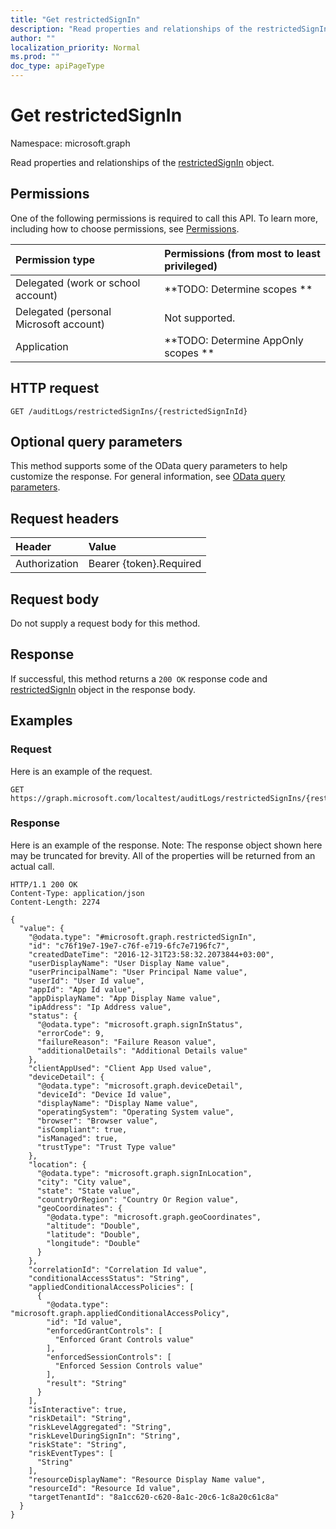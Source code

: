 ```yaml
---
title: "Get restrictedSignIn"
description: "Read properties and relationships of the restrictedSignIn object."
author: ""
localization_priority: Normal
ms.prod: ""
doc_type: apiPageType
---
```


# Get restrictedSignIn

Namespace: microsoft.graph

Read properties and relationships of the [restrictedSignIn](../resources/restrictedsignin.md) object.

## Permissions
One of the following permissions is required to call this API. To learn more, including how to choose permissions, see [Permissions](/concepts/permissions-reference.md).

|Permission type|Permissions (from most to least privileged)|
|:---|:---|
|Delegated (work or school account)|**TODO: Determine scopes **|
|Delegated (personal Microsoft account)|Not supported.|
|Application|**TODO: Determine AppOnly scopes **|

## HTTP request
<!-- {
  "blockType": "ignored"
}
-->
``` http
GET /auditLogs/restrictedSignIns/{restrictedSignInId}
```

## Optional query parameters
This method supports some of the OData query parameters to help customize the response. For general information, see [OData query parameters](/graph/query-parameters).

## Request headers
|Header|Value|
|:---|:---|
|Authorization|Bearer {token}.Required|

## Request body
Do not supply a request body for this method.

## Response
If successful, this method returns a `200 OK` response code and [restrictedSignIn](../resources/restrictedsignin.md) object in the response body.

## Examples

### Request
Here is an example of the request.
<!-- {
  "blockType": "request",
  "name": "get_restrictedsignin"
}
-->
``` http
GET https://graph.microsoft.com/localtest/auditLogs/restrictedSignIns/{restrictedSignInId}
```

### Response
Here is an example of the response. Note: The response object shown here may be truncated for brevity. All of the properties will be returned from an actual call.
<!-- {
  "blockType": "response",
  "truncated": true,
  "@odata.type": "microsoft.graph.restrictedSignIn"
}
-->
``` http
HTTP/1.1 200 OK
Content-Type: application/json
Content-Length: 2274

{
  "value": {
    "@odata.type": "#microsoft.graph.restrictedSignIn",
    "id": "c76f19e7-19e7-c76f-e719-6fc7e7196fc7",
    "createdDateTime": "2016-12-31T23:58:32.2073844+03:00",
    "userDisplayName": "User Display Name value",
    "userPrincipalName": "User Principal Name value",
    "userId": "User Id value",
    "appId": "App Id value",
    "appDisplayName": "App Display Name value",
    "ipAddress": "Ip Address value",
    "status": {
      "@odata.type": "microsoft.graph.signInStatus",
      "errorCode": 9,
      "failureReason": "Failure Reason value",
      "additionalDetails": "Additional Details value"
    },
    "clientAppUsed": "Client App Used value",
    "deviceDetail": {
      "@odata.type": "microsoft.graph.deviceDetail",
      "deviceId": "Device Id value",
      "displayName": "Display Name value",
      "operatingSystem": "Operating System value",
      "browser": "Browser value",
      "isCompliant": true,
      "isManaged": true,
      "trustType": "Trust Type value"
    },
    "location": {
      "@odata.type": "microsoft.graph.signInLocation",
      "city": "City value",
      "state": "State value",
      "countryOrRegion": "Country Or Region value",
      "geoCoordinates": {
        "@odata.type": "microsoft.graph.geoCoordinates",
        "altitude": "Double",
        "latitude": "Double",
        "longitude": "Double"
      }
    },
    "correlationId": "Correlation Id value",
    "conditionalAccessStatus": "String",
    "appliedConditionalAccessPolicies": [
      {
        "@odata.type": "microsoft.graph.appliedConditionalAccessPolicy",
        "id": "Id value",
        "enforcedGrantControls": [
          "Enforced Grant Controls value"
        ],
        "enforcedSessionControls": [
          "Enforced Session Controls value"
        ],
        "result": "String"
      }
    ],
    "isInteractive": true,
    "riskDetail": "String",
    "riskLevelAggregated": "String",
    "riskLevelDuringSignIn": "String",
    "riskState": "String",
    "riskEventTypes": [
      "String"
    ],
    "resourceDisplayName": "Resource Display Name value",
    "resourceId": "Resource Id value",
    "targetTenantId": "8a1cc620-c620-8a1c-20c6-1c8a20c61c8a"
  }
}
```

